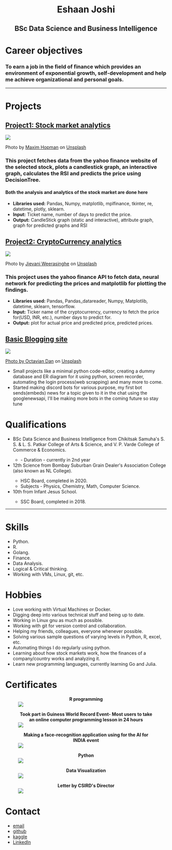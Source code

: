 <h1 style = 'text-align:center'>Eshaan Joshi</h1>

<h2 style = 'text-align:center'>BSc Data Science and Business Intelligence</h2>

# Career objectives

### To earn a job in the field of finance which provides an environment of exponential growth, self-development and help me achieve organizational and personal goals.
---
# Projects

## [Project1: Stock market analytics](https://github.com/EshaanJoshiSDBI/stockanalysis)

<img src = 'maxim-hopman-fiXLQXAhCfk-unsplash.jpg'/>

Photo by <a href="https://unsplash.com/@nampoh?utm_source=unsplash&utm_medium=referral&utm_content=creditCopyText">Maxim Hopman</a> on <a href="https://unsplash.com/s/photos/automation?utm_source=unsplash&utm_medium=referral&utm_content=creditCopyText">Unsplash</a>
<h3>This project fetches data from the yahoo finance website of the selected stock, plots a candlestick graph, an interactive graph, calculates the RSI and predicts the price using DecisionTree.</h3>
<h4>Both the analysis and analytics of the stock market are done here</h4>
<p style = "color:black" title = "Stock market analysis">
<ul>
	<li><b>Libraries used:</b> Pandas, Numpy, matplotlib, mplfinance, tkinter, re, datetime, plotly, sklearn.</li>
	<li><b>Input:</b> Ticket name, number of days to predict the price.</li>
	<li><b>Output:</b> CandleStick graph (static and interactive), attribute graph, graph for predicted graphs and RSI</li>
</ul>
</p>

## [Project2: CryptoCurrency analytics](https://github.com/EshaanJoshiSDBI/cryptoanalysis)

<img src = 'jievani-weerasinghe-zHI7m_FxpMU-unsplash.jpg' />

Photo by <a href="https://unsplash.com/@jievani?utm_source=unsplash&utm_medium=referral&utm_content=creditCopyText">Jievani Weerasinghe</a> on <a href="https://unsplash.com/s/photos/ethereum?utm_source=unsplash&utm_medium=referral&utm_content=creditCopyText">Unsplash</a>

<h3>This project uses the yahoo finance API to fetch data, neural network for predicting the prices and matplotlib for plotting the findings.</h3>
<p style = 'color:black' title='Cryptocurrency analysis'>
<ul>
	<li><b>Libraries used:</b> Pandas, Pandas_datareader, Numpy, Matplotlib, datetime, sklearn, tensorflow.</li>
	<li><b>Input:</b> Ticker name of the cryptocurrency, currency to fetch the price for(USD, INR, etc.), number days to predict for.</li>
	<li><b>Output:</b> plot for actual price and predicted price, predicted prices.</li>
</ul>
</p>

## [Basic Blogging site](https://github.com/EshaanJoshiSDBI/dummyblog)
<img src = blog.png/>
<a href = 'https://external-content.duckduckgo.com/iu/?u=https%3A%2F%2Ftse3.mm.bing.net%2Fth%3Fid%3DOIP.T1aaT9hJb489jXG-E0GQWAAAAA%26pid%3DApi&f=1>Source</a>
<ul>
<li>A very basic blogging site, to be hosted on github pages</li>
<li>HTML5 and CSS used</li>

## [Other Projects](https://github.com/EshaanJoshiSDBI/Projects)
<img src = 'octavian-dan-b21Ty33CqVs-unsplash.jpg' />

Photo by <a href="https://unsplash.com/@octadan?utm_source=unsplash&utm_medium=referral&utm_content=creditCopyText">Octavian Dan</a> on <a href="https://unsplash.com/s/photos/projects?utm_source=unsplash&utm_medium=referral&utm_content=creditCopyText">Unsplash</a>
<p style = 'color:black' title = 'Other projects'>
	<ul>
		<li>Small projects like a minimal python code-editor, creating a dummy database and ER diagram for it using python, screen recorder, automating the login process(web scrapping) and many more to come.</li>
		<li> Started making discord bots for various purpose, my first bot sends(embeds) news for a topic given to it in the chat using the googlenewsapi, I'll be making more bots in the coming future so stay tune</li>
	</ul>
</p>
<h1>Qualifications</h1>
<p style = 'color:black' title = 'Qualifications'>
	<ul>
		<li>BSc Data Science and Business Intelligence from Chikitsak Samuha's S. S. & L. S. Patkar College of Arts & Science, and V. P. Varde College of Commerce & Economics.</li>
		<ul>
			<li>- Duration - currently in 2nd year</li>
		</ul>
		<li>12th Science from Bombay Suburban Grain Dealer's Association College (also known as NL College).</li>
		<ul>
			<li>HSC Board, completed in 2020.</li>
			<li>Subjects - Physics, Chemistry, Math, Computer Science.</li>
		</ul>
		<li>10th from Infant Jesus School.</li>
			<ul>
				<li>SSC Board, completed in 2018.</li>
			</ul>
	</ul>
</p>	

---

# Skills

<p style = 'color:black' title = 'Skills'>
<ul>
	<li>Python.</li>
	<li>R.</li>
	<li>Golang.</li>
	<li>Finance.</li>
	<li>Data Analysis.</li>
	<li>Logical & Critical thinking.</li>
	<li>Working with VMs, Linux, git, etc.</li>
</ul>
</p>

# Hobbies

<p style = 'color:black' title = 'Hobbies'>
<ul>
	<li>Love working with Virtual Machines or Docker.</li>
	<li>Digging deep into various technical stuff and being up to date.</li>
	<li>Working in Linux gnu as much as possible.</li>
	<li>Working with git for version control and collaboration.</li>
	<li>Helping my friends, colleagues, everyone whenever possible.</li>
	<li>Solving various sample questions of varying levels in Python, R, excel, etc.</li>
	<li>Automating things I do regularly using python.</li>
	<li>Learning about how stock markets work, how the finances of a company/country works and analyzing it.</li>
	<li>Learn new programming languages, currently learning Go and Julia.</li>
</ul>
</p>

# Certificates

<figure>
	<figcaption align = "center"><b> R programming</b></figcaption>
	<img src = 'GuviCertification - 9464452GNb1D6Z1Wm0.png'/>
</figure>
<figure>
	<figcaption align = 'center'><b>Took part in Guiness World Record Event- Most users to take an online computer programming lesson in 24 hours</b></figcaption>
	<img src = 'GuviCertification - 2d266X11hBG81x5928(1).png'/>
</figure>
<figure>
	<figcaption align = 'center'><b> Making a face-recognition application using for the AI for INDIA event</b></figcaption>
	<img src = 'GuviCertification - 5UpA57W53toz911062(2).png'/>
</figure>
<figure>
	<figcaption align = 'center'><b>Python</b></figcaption>
	<img src = 'Eshaan Joshi - Python.png'/>
</figure>
<figure>
	<figcaption align = 'center'><b>Data Visualization</b></figcaption>
	<img src = 'Eshaan Joshi - Data Visualization.png'/>
</figure>
<figure>
	<figcaption align = 'center'><b>Letter by CSIRD's Director</b></figcaption>
	<img src = 'Eshaan Joshi.png'/>
</figure>

<!--<object data = 'Eshaan Joshi(1).pdf' type = 'application/pdf'></object>-->

# Contact
- [email](mailto:eshaanjoshi713@gmail.com)
- [github](https://github.com/EshaanJoshiSDBI)
- [kaggle](https://www.kaggle.com/eshaanjoshi12)
- [LinkedIn](https://www.linkedin.com/in/eshaan-joshi-93b6711b6/)
